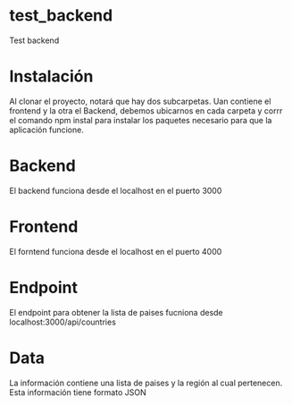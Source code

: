 # test_backend
Test backend

# Instalación
Al clonar el proyecto, notará que hay dos subcarpetas. Uan contiene el frontend y la otra el Backend, debemos ubicarnos en cada carpeta y corrr el comando npm instal para instalar los paquetes necesario para que la aplicación funcione.

# Backend
El backend funciona desde el localhost en el puerto 3000

# Frontend
El forntend funciona desde el localhost en el puerto 4000

# Endpoint
El endpoint para obtener la lista de paises fucniona desde localhost:3000/api/countries

# Data
La información contiene una lista de paises y la región al cual pertenecen. Esta información tiene formato JSON

